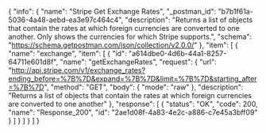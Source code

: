 {
  "info": {
    "name": "Stripe Get Exchange Rates",
    "_postman_id": "b7b1f61a-5036-4a48-aebd-ea3e97c464c4",
    "description": "Returns a list of objects that contain the rates at which foreign currencies are converted to one another. Only shows the currencies for which Stripe supports.",
    "schema": "https://schema.getpostman.com/json/collection/v2.0.0/"
  },
  "item": [
    {
      "name": "exchange",
      "item": [
        {
          "id": "a614dbe0-4d6b-44a1-8257-64711e601d8f",
          "name": "getExchangeRates",
          "request": {
            "url": "http://api.stripe.com/v1/exchange_rates?ending_before=%7B%7D&expand=%7B%7D&limit=%7B%7D&starting_after=%7B%7D",
            "method": "GET",
            "body": {
              "mode": "raw"
            },
            "description": "Returns a list of objects that contain the rates at which foreign currencies are converted to one another"
          },
          "response": [
            {
              "status": "OK",
              "code": 200,
              "name": "Response_200",
              "id": "2ae1d08f-4a83-4e2c-a886-c7e45a3bff09"
            }
          ]
        }
      ]
    }
  ]
}